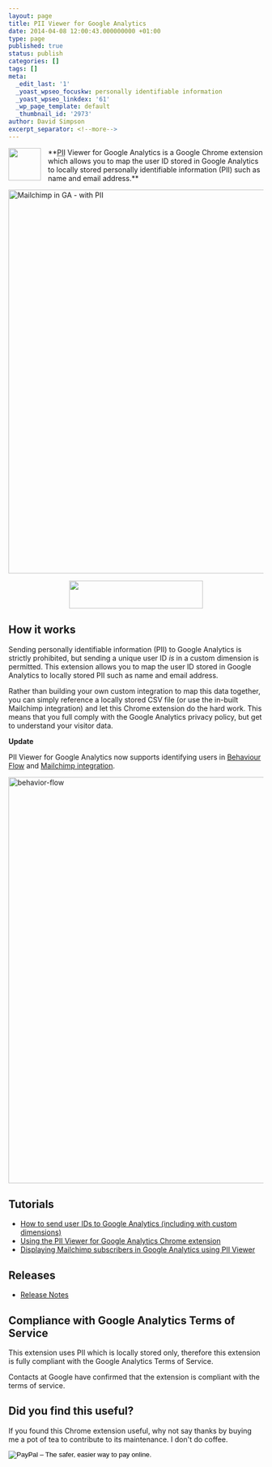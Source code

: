 ```yaml
---
layout: page
title: PII Viewer for Google Analytics
date: 2014-04-08 12:00:43.000000000 +01:00
type: page
published: true
status: publish
categories: []
tags: []
meta:
  _edit_last: '1'
  _yoast_wpseo_focuskw: personally identifiable information
  _yoast_wpseo_linkdex: '61'
  _wp_page_template: default
  _thumbnail_id: '2973'
author: David Simpson
excerpt_separator: <!--more-->
---
```

<img src="{{ site.baseurl }}/assets/icon1281.png" width="64" height="64" class="alignleft size-full wp-image-2653" style="float:left; margin: 0 1em 1em 0;" />
**<abbr title="personally identifiable information">PII</abbr> Viewer for Google Analytics is a Google Chrome extension which allows you to map the user ID stored in Google Analytics to locally stored personally identifiable information (PII) such as name and email address.**

[<img src="{{ site.baseurl }}/assets/Mailchimp-in-GA-with-PII.png" alt="Mailchimp in GA - with PII" width="2311" height="756" class="alignnone size-full wp-image-2973" />](/wp-content/uploads/2014/04/Mailchimp-in-GA-with-PII.png)

<p style="text-align: center;"><a target="_blank" title="Add to Google Chrome" href="https://chrome.google.com/webstore/detail/pii-viewer-for-google-ana/kocaompbindpaanpabjeeechkofidmbh"><img src="{{ site.baseurl }}/assets/add-to-chrome.png" alt="" width="264" height="55" class="alignnone size-full wp-image-2615" /></a></p>

## How it works

Sending personally identifiable information (PII) to Google Analytics is strictly prohibited, but sending a unique user ID <em>is</em> in a custom dimension is permitted. This extension allows you to map the user ID stored in Google Analytics to locally stored PII such as name and email address.

Rather than building your own custom integration to map this data together, you can simply reference a locally stored CSV file (or use the in-built Mailchimp integration) and let this Chrome extension do the hard work. This means that you full comply with the Google Analytics privacy policy, but get to understand your visitor data.

**Update**

PII Viewer for Google Analytics now supports identifying users in <a href="https://support.google.com/analytics/answer/2785577?hl=en">Behaviour Flow</a> and <a href="http://mailchimp.com/">Mailchimp integration</a>.

<a href="/wp-content/uploads/2014/04/behavior-flow.png"><img src="{{ site.baseurl }}/assets/behavior-flow.png" alt="behavior-flow" width="1280" height="800" class="alignnone size-full wp-image-2967" /></a></p>

## Tutorials


- <a href="/2014/04/20/tutorial-send-user-ids-google-analytics/">How to send user IDs to Google Analytics (including with custom dimensions)</a></li>
- [Using the PII Viewer for Google Analytics Chrome extension](/2014/04/22/tutorial-using-pii-viewer-google-analytics-chrome-extension/)
- <a href="/2014/09/24/displaying-mailchimp-subscribers-google-analytics/">Displaying Mailchimp subscribers in Google Analytics using PII Viewer</a></li>

## Releases

- [Release Notes](/pii-viewer-for-google-analytics/pii-viewer-for-google-analytics-releases-notes)

## Compliance with Google Analytics Terms of Service

This extension uses PII which is locally stored only, therefore this extension is fully compliant with the Google Analytics Terms of Service.

Contacts at Google have confirmed that the extension is compliant with the terms of service.

<h2 id="donate">Did you find this useful?</h2>

If you found this Chrome extension useful, why not say thanks by buying me a pot of tea to contribute to its maintenance. I don't do coffee.

<form action="https://www.paypal.com/cgi-bin/webscr" method="post" target="_top"><input type="hidden" name="cmd" value="_s-xclick" /><input type="hidden" name="hosted_button_id" value="47SSZXRKTN6FJ" /><input type="image" src="https://www.paypalobjects.com/en_GB/i/btn/btn_donate_SM.gif" border="0" name="submit" alt="PayPal – The safer, easier way to pay online." /><img alt="" border="0" src="{{ site.baseurl }}/assets/pixel.gif" width="1" height="1" /></form>

